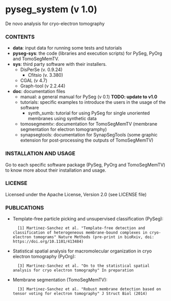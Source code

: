 # pyseg_system (v 1.0)
De novo analysis for cryo-electron tomography

### CONTENTS

* **data**: input data for running some tests and tutorials
* **pyseg-sys**: the code (libraries and execution scripts) for PySeg, PyOrg and TomoSegMemTV.
* **sys**: third party software with their installers.
  + DisPerSe (v. 0.9.24)
    - Cfitsio (v. 3.380)
  + CGAL (v 4.7)
  + Graph-tool (v 2.2.44)
* **doc**: documentation files
  + manual: a general manual for PySeg (v 0.1) **TODO: update to v1.0**
  + tutorials: specific examples to introduce the users in the usage of the software
    - synth_sumb: tutorial for using PySeg for single unoriented membranes using synthetic data
  + tomosegmemtv: documentation for TomoSegMemTV (membrane segmentation for electron tomogramphy)
  + synapsegtools: documentation for SynapSegTools (some graphic extension for post-processing the outputs of TomoSegMemTV)

### INSTALLATION AND USAGE

Go to each specific software package (PySeg, PyOrg and TomoSegMemTV) to know more about their installation and usage.

### LICENSE

Licensed under the Apache License, Version 2.0 (see LICENSE file)

### PUBLICATIONS

* Template-free particle picking and unsupervised classification (PySeg):

        [1] Martinez-Sanchez et al. "Template-free detection and classification of heterogeneous membrane-bound complexes in cryo-electron tomograms" Nature Methods (pre-print in bioRxiv, doi: https://doi.org/10.1101/413484)
 
* Statistical spatial analysis for macromolecular organization in cryo electron tomography (PyOrg):

        [3] Martinez-Sanchez et al. "On to the statistical spatial analysis for cryo electron tomography" In preparation

* Membrane segmentation (TomoSegMemTV):

        [3] Martinez-Sanchez et al. "Robust membrane detection based on tensor voting for electron tomography" J Struct Biol (2014)

